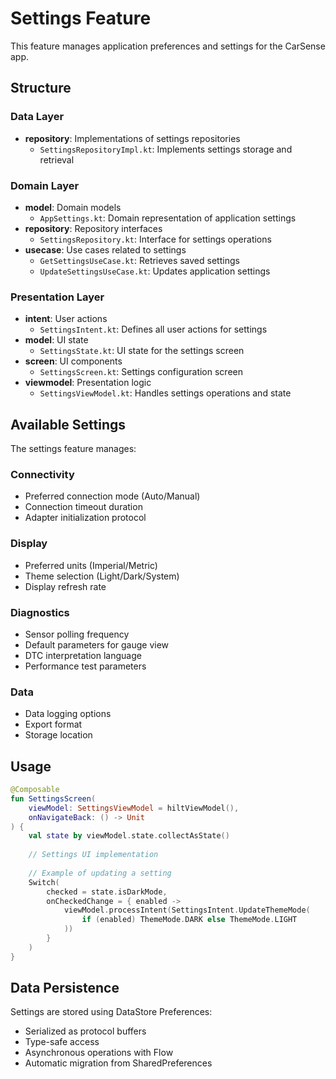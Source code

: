 # Settings Feature

This feature manages application preferences and settings for the CarSense app.

## Structure

### Data Layer
- **repository**: Implementations of settings repositories
  - `SettingsRepositoryImpl.kt`: Implements settings storage and retrieval

### Domain Layer
- **model**: Domain models
  - `AppSettings.kt`: Domain representation of application settings
- **repository**: Repository interfaces
  - `SettingsRepository.kt`: Interface for settings operations
- **usecase**: Use cases related to settings
  - `GetSettingsUseCase.kt`: Retrieves saved settings
  - `UpdateSettingsUseCase.kt`: Updates application settings

### Presentation Layer
- **intent**: User actions
  - `SettingsIntent.kt`: Defines all user actions for settings
- **model**: UI state
  - `SettingsState.kt`: UI state for the settings screen
- **screen**: UI components
  - `SettingsScreen.kt`: Settings configuration screen
- **viewmodel**: Presentation logic
  - `SettingsViewModel.kt`: Handles settings operations and state

## Available Settings

The settings feature manages:

### Connectivity
- Preferred connection mode (Auto/Manual)
- Connection timeout duration
- Adapter initialization protocol

### Display
- Preferred units (Imperial/Metric)
- Theme selection (Light/Dark/System)
- Display refresh rate

### Diagnostics
- Sensor polling frequency
- Default parameters for gauge view
- DTC interpretation language
- Performance test parameters

### Data
- Data logging options
- Export format
- Storage location

## Usage

```kotlin
@Composable
fun SettingsScreen(
    viewModel: SettingsViewModel = hiltViewModel(),
    onNavigateBack: () -> Unit
) {
    val state by viewModel.state.collectAsState()
    
    // Settings UI implementation
    
    // Example of updating a setting
    Switch(
        checked = state.isDarkMode,
        onCheckedChange = { enabled ->
            viewModel.processIntent(SettingsIntent.UpdateThemeMode(
                if (enabled) ThemeMode.DARK else ThemeMode.LIGHT
            ))
        }
    )
}
```

## Data Persistence

Settings are stored using DataStore Preferences:
- Serialized as protocol buffers
- Type-safe access
- Asynchronous operations with Flow
- Automatic migration from SharedPreferences 
